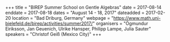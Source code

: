 +++
title = "BIREP Summer School on Gentle Algebras"
date = 2017-08-14
enddate = 2017-08-18
dates = "August 14 - 18, 2017"
dateadded = 2017-02-20
location = "Bad Driburg, Germany"
webpage = "https://www.math.uni-bielefeld.de/birep/activities/summer2017/"
organisers = "Ögmundur Eiriksson, Jan Geuenich, Ulrike Hansper, Philipp Lampe, Julia Sauter"
speakers = "Christof Geiß (Mexico City)"
+++
